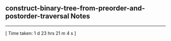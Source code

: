 <h2>construct-binary-tree-from-preorder-and-postorder-traversal Notes</h2><hr>[ Time taken: 1 d 23 hrs 21 m 4 s ]